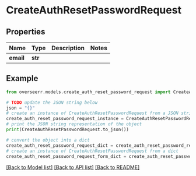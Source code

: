 # CreateAuthResetPasswordRequest


## Properties

Name | Type | Description | Notes
------------ | ------------- | ------------- | -------------
**email** | **str** |  | 

## Example

```python
from overseerr.models.create_auth_reset_password_request import CreateAuthResetPasswordRequest

# TODO update the JSON string below
json = "{}"
# create an instance of CreateAuthResetPasswordRequest from a JSON string
create_auth_reset_password_request_instance = CreateAuthResetPasswordRequest.from_json(json)
# print the JSON string representation of the object
print(CreateAuthResetPasswordRequest.to_json())

# convert the object into a dict
create_auth_reset_password_request_dict = create_auth_reset_password_request_instance.to_dict()
# create an instance of CreateAuthResetPasswordRequest from a dict
create_auth_reset_password_request_form_dict = create_auth_reset_password_request.from_dict(create_auth_reset_password_request_dict)
```
[[Back to Model list]](../README.md#documentation-for-models) [[Back to API list]](../README.md#documentation-for-api-endpoints) [[Back to README]](../README.md)


